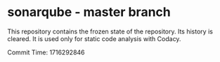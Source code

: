 # sonarqube - master branch

This repository contains the frozen state of the repository.
Its history is cleared. It is used only for static code
analysis with Codacy.

Commit Time: 1716292846